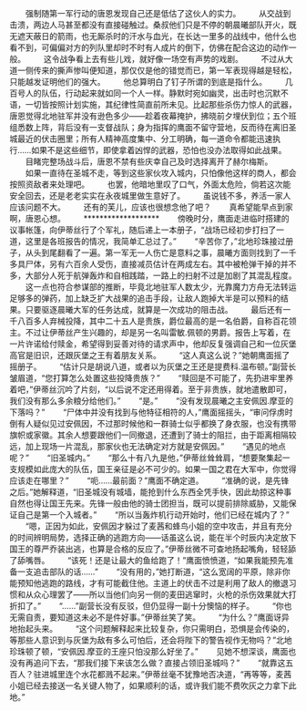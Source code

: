 　　强制随第一军行动的唐恩发现自己还是低估了这伙人的实力。
　　从交战到击溃，两边人马甚至都没有直接碰触过。桑叔他们只是不停的朝晨曦部队开火，既无遮天蔽日的箭雨，也无厮杀时的汗水与血光，在长达一里多的战线中，他什么也看不到，可偏偏对方的列队里却时不时有人成片的倒下，仿佛在配合这边的动作一般。
　　这令战争看上去有些儿戏，就好像一场空有声势的戏剧。
　　不过从大道一侧传来的撕声惨叫便知道，那仅仅是他的错觉而已，第一军表现得越是轻松，只能越发证明他们的强大。
　　他总算明白了钉子所谓的到底是指什么。
　　几百号人的队伍，行动起来就如同一个人一样。静默时宛如幽灵，出击时也沉默不语，一切皆按照计划实施，其纪律性简直前所未见。比起那些杀伤力惊人的武器，唐恩觉得北地驻军并没有逊色多少——趁着夜幕掩护，拂晓前夕埋伏到位；五个班组悉数上阵，背后没有一支督战队；身为指挥的鹰面不留守营地，反而待在离旧圣城最近的伏击圈里；所有人精神高度集中、分工明确，每一道命令都能迅速执行……如果不是这些细节，即使拿着凶悍的武器，恐怕也没办法取得如此战果。
　　目睹完整场战斗后，唐恩不禁有些庆幸自己及时选择离开了赫尔梅斯。
　　如果一直待在圣城不走，等到这些家伙攻入城内，只怕像他这样的商人，都会按照资敌者来处理吧。
　　也罢，他暗地里叹了口气，外面太危险，倘若这次能安全回去，还是老老实实在永夜城里做生意好了。
　　虽说钱不多，养活一家人应该问题不大。
　　还有的芙儿，应该也很想念他了吧？
　　真希望能早点到家啊，唐恩心想。
　　*******************
　　傍晚时分，鹰面走进临时搭建的议事帐篷，向伊蒂丝行了个军礼，随后递上一本册子，“战场已经初步打扫了一道，这里是各班报告的情况，我简单汇总过了。”
　　“辛苦你了，”北地珍珠接过册子，从头到尾翻看了一遍。第一军无一人伤亡是意料之事，晨曦方面则找到了一千多具尸体，另有六百余人受伤，直接减员估计在两成左右。其中被枪弹干掉的并不多，大部分人死于航弹轰炸和自相践踏，一路上的扫射不过是加剧了其混乱程度。
　　这一点也符合参谋部的推断，毕竟北地驻军人数太少，光靠魔力方舟无法转运足够多的弹药，加上缺乏扩大战果的追击手段，让敌人跑掉大半是可以预料的结果。只要驱逐晨曦大军的任务达成，就算是一次成功的阻击战。
　　最后还有一千八百多人弃械投降，其中二十五人是贵族，爵位最高的是一名伯爵，自称百花领主。不过让伊蒂丝产生兴趣的，却是另一名叫雷敏.佩顿的男爵。报告上写着，在一片许诺给付赎金，希望得到妥善对待的请求声中，他却反复强调自己和一位灰堡高官是旧识，还跟灰堡之王有着朋友关系。
　　“这人真这么说？”她朝鹰面摇了摇册子。
　　“估计只是胡说八道，或者以为灰堡之王还是提费科.温布顿。”副营长皱眉道，“您打算怎么处置这些投降贵族？”
　　“赎回是不可能了，先扔进牢里养着吧，”伊蒂丝沉吟了片刻，“以后说不定还用得着。至于非贵族，就地遣散即可，我们没有那么多余粮分给他们。”
　　“是。”
　　“没有发现晨曦之主安佩因.摩亚的下落吗？”
　　“尸体中并没有找到与他特征相符的人，”鹰面摇摇头，“审问俘虏时倒有人疑似见过安佩因，不过那时候他和一群骑士似乎都换了身衣服，也没有携带旗帜或家徽。其余人想要跟他们一同撤退，还遭到了骑士的阻拦，由于距离相隔较远，加上现场一片混乱，那家伙也无法确定对方就是安佩因。”
　　“遇见的地点呢？”
　　“旧圣城内。”
　　“那么十有八九是他，”伊蒂丝耸耸肩，“想要聚集起一支规模如此庞大的队伍，国王亲征是必不可少的。如果一国之君在大军中，你觉得应该走在哪里？”
　　“呃……最前面？”鹰面不确定道。
　　“准确的说，是先锋之后。”她解释道，“旧圣城没有城墙，能抢到什么东西全凭手快，因此劫掠这种事自然也得让国王先来。先锋一般由他的骑士团担当，既可以提前排除威胁，又能保证自己是第一个入城者。”
　　“所以当轰炸机行动开始时，他们已经在城内了？”
　　“嗯，正因为如此，安佩因才躲过了麦茜和蜂鸟小姐的空中攻击，并且有充分的时间辨明局势，选择正确的逃跑方向——话虽这么说，能在半个时辰内决定放下国王的尊严乔装出逃，也算是合格的反应了。”伊蒂丝微不可查地扬起嘴角，轻轻舔了舔嘴唇。
　　“该死！还是让最大的鱼给跑了！”鹰面愤愤道，“如果我能预先准备一支追击部队的话……”
　　“没有用的，”她打断道，“这么宽阔的平原，除非你能预知他逃跑的路线，才有可能截住他。主道上的伏击不过是利用了敌人的撤退习惯和从众心理罢了——所以当他们向另一侧的麦田逃窜时，火枪的杀伤效果就大打折扣了。”
　　“……”副营长没有反驳，但仍显得一副十分懊恼的样子。
　　“你也无需自责，要知道这未必不是件好事。”伊蒂丝笑了笑。
　　“为什么？”鹰面讶异地抬起头来。
　　“这个问题解释起来比较复杂，你只需明白，恐惧是会传染的，等那些人意识到与灰堡为敌有多么可怕后，还会将陛下的警告视作无物吗？”北地珍珠顿了顿，“安佩因.摩亚的王座只怕没那么好坐了。”
　　见她不想深谈，鹰面也没有再追问下去，“那我们接下来该怎么做？直接占领旧圣城吗？”
　　“就靠这五百人？驻进城里连个水花都溅不起来。”伊蒂丝毫不犹豫地否决道，“再等等，麦茜小姐已经去接送一名关键人物了，如果顺利的话，或许我们能不费吹灰之力拿下此地。”